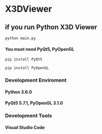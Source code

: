 # X3DViewer

## if you run Python X3D Viewer

```
python main.py
```

#### You must need PyQt5, PyOpenGL

```
pip install PyQt5
```

```
pip install PyOpenGL
```

### Development Enviroment

#### Python 3.6.0
#### PyQt5 5.7.1, PyOpenGL 3.1.0


### Development Tools

#### Visual Studio Code